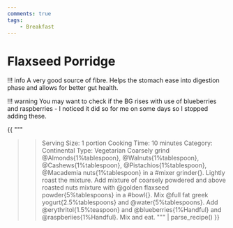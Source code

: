```yaml
---
comments: true
tags:
    - Breakfast
---
```

# Flaxseed Porridge

!!! info 
    A very good source of fibre. Helps the stomach ease into digestion phase and allows for better gut health.

!!! warning
    You may want to check if the BG rises with use of blueberries and raspberries - I noticed it did so for me on some days so I stopped adding these.

{{ """
>> Serving Size: 1 portion
>> Cooking Time: 10 minutes
>> Category: Continental
>> Type: Vegetarian
Coarsely grind @Almonds{1%tablespoon}, @Walnuts{1%tablespoon}, @Cashews{1%tablespoon}, @Pistachios{1%tablespoon}, @Macademia nuts{1%tablespoon} in a #mixer grinder{}.
Lightly roast the mixture.
Add mixture of coarsely powdered and above roasted nuts mixture with @golden flaxseed powder{5%tablespoons} in a #bowl{}.
Mix @full fat greek yogurt{2.5%tablespoons} and @water{5%tablespoons}. 
Add @erythritol{1.5%teaspoon} and @blueberries{1%Handful} and @raspberiies{1%Handful}. 
Mix and eat.
""" 
| parse_recipe() }}
